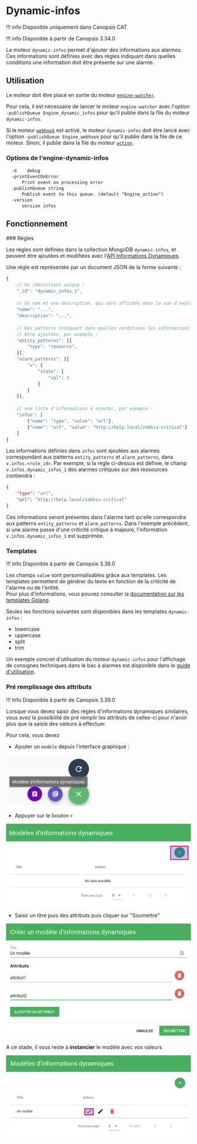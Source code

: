# Dynamic-infos

!!! info
    Disponible uniquement dans Canopsis CAT

!!! info
    Disponible à partir de Canopsis 3.34.0

Le moteur `dynamic-infos` permet d'ajouter des informations aux alarmes. Ces informations sont définies avec des règles indiquant dans quelles conditions une information doit être présente sur une alarme.

## Utilisation

Le moteur doit être placé en sortie du moteur [`engine-watcher`](moteur-watcher.md).

Pour cela, il est nécessaire de lancer le moteur `engine-watcher` avec l'option `-publishQueue Engine_dynamic_infos` pour qu'il publie dans la file du moteur `dynamic-infos`.

Si le moteur [`webhook`](moteur-webhook.md) est activé, le moteur `dynamic-infos` doit être lancé avec l'option `-publishQueue Engine_webhook` pour qu'il publie dans la file de ce moteur. Sinon, il publie dans la file du moteur [`action`](moteur-action.md).

### Options de l'engine-dynamic-infos

```
  -d	debug
  -printEventOnError
      Print event on processing error
  -publishQueue string
      Publish event to this queue. (default "Engine_action")
  -version
      version infos
```

## Fonctionnement

### Règles

Les règles sont définies dans la collection MongoDB `dynamic-infos`, et peuvent être ajoutées et modifiées avec l'[API Informations Dynamiques](../../guide-developpement/api/api-v2-dynamic-infos.md).

Une règle est représentée par un document JSON de la forme suivante :

```javascript
{
    // Un identifiant unique :
    "_id": "dynamic_infos_1",

    // Un nom et une description, qui sont affichés dans la vue d'exploitation :
    "name": "...",
    "description": "...",

    // Des patterns indiquant dans quelles conditions les informations doivent
    // être ajoutées, par exemple :
    "entity_patterns": [{
        "type": "resource",
    }],
    "alarm_patterns": [{
        "v": {
            "state": {
                "val": 3
            }
        }
    }],

    // une liste d'informations à ajouter, par exemple :
    "infos": [
        {"name": "type", "value": "url"},
        {"name": "url", "value": "http://help.local/zabbix-critical"}
    ]
}
```

Les informations définies dans `infos` sont ajoutées aux alarmes correspondant aux patterns `entity_patterns` et `alarm_patterns`, dans `v.infos.<rule_id>`. Par exemple, si la règle ci-dessus est définie, le champ `v.infos.dynamic_infos_1` des alarmes critiques sur des ressources contiendra :

```json
{
    "type": "url",
    "url": "http://help.local/zabbix-critical"
}
```

Ces informations seront présentes dans l'alarme tant qu'elle correspondra aux patterns `entity_patterns` et `alarm_patterns`. Dans l'exemple précédent, si une alarme passe d'une criticité critique à majeure, l'information `v.infos.dynamic_infos_1` est supprimée.


### Templates

!!! Info
    Disponible à partir de Canopsis 3.38.0

Les champs `value` sont personnalisables grâce aux templates. Les templates permettent de générer du texte en fonction de la criticité de l'alarme ou de l'entité.  
Pour plus d'informations, vous pouvez consulter la [documentation sur les templates Golang](../architecture-interne/templates-golang.md).

Seules les fonctions suivantes sont disponibles dans les templates `dynamic-infos` :

* lowercase
* uppercase
* split
* trim


Un exemple concret d'utilisation du moteur `dynamic-infos` pour l'affichage de consignes techniques dans le bac à alarmes est disponible dans le [guide d'utilisation](../../guide-utilisation/cas-d-usage/affichage-de-consignes.md).

### Pré remplissage des attributs

!!! Info
    Disponible à partir de Canopsis 3.39.0

Lorsque vous devez saisir des règles d'informations dynamiques similaires, vous avez la possibilité de pré remplir les attributs de celles-ci pour n'avoir plus que la saisie des valeurs à effectuer.  

Pour cela, vous devez 

* Ajouter un `modèle` depuis l'interface graphique :  

![Ajouter un modèle](img/dynamic-infos-template1.png "Ajouter un modèle")

* Appuyer sur le bouton `+` 

![Ajouter un modèle](img/dynamic-infos-template2.png "Appuyer sur +")

* Saisir un titre puis des attributs puis cliquer sur "Soumettre"

![Ajouter un modèle](img/dynamic-infos-template3.png "Saisie titre et attributs")

A ce stade, il vous reste à **instancier** le modèle avec vos valeurs

![Instancier un modèle](img/dynamic-infos-template4.png "Instancier un modèle")
